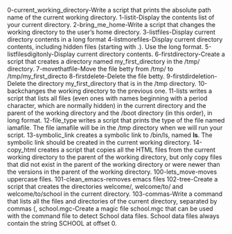0-current_working_directory-Write a script that prints the absolute path name of the current working directory.
1-listit-Display the contents list of your current directory.
2-bring_me_home-Write a script that changes the working directory to the user’s home directory.
3-listfiles-Display current directory contents in a long format
4-listmorefiles-Display current directory contents, including hidden files (starting with .). Use the long format.
5-listfilesdigitonly-Display current directory contents.
6-firstdirectory-Create a script that creates a directory named my_first_directory in the /tmp/ directory.
7-movethatfile-Move the file betty from /tmp/ to /tmp/my_first_directo
8-firstdelete-Delete the file betty.
9-firstdirdeletion-Delete the directory my_first_directory that is in the /tmp directory.
10-backchanges the working directory to the previous one.
11-lists writes a script that lists all files (even ones with names beginning with a period character, which are normally hidden) in the current directory and the parent of the working directory and the /boot directory (in this order), in long format.
12-file_type writes a script that prints the type of the file named iamafile. The file iamafile will be in the /tmp directory when we will run your script.
13-symbolic_link creates a symbolic link to /bin/ls, named __ls__. The symbolic link should be created in the current working directory.
14-copy_html creates a script that copies all the HTML files from the current working directory to the parent of the working directory, but only copy files that did not exist in the parent of the working directory or were newer than the versions in the parent of the working directory.
100-lets_move-moves uppercase files.
101-clean_emacs-removes emacs files
102-tree-Create a script that creates the directories welcome/, welcome/to/ and welcome/to/school in the current directory.
103-commas-Write a command that lists all the files and directories of the current directory, separated by commas (,
school.mgc-Create a magic file school.mgc that can be used with the command file to detect School data files. School data files always contain the string SCHOOL at offset 0.
